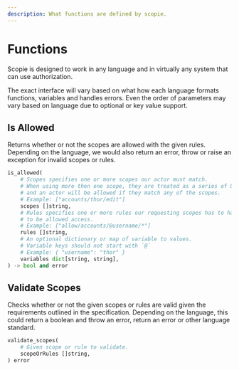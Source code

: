 ```yaml
---
description: What functions are defined by scopie.
---
```


# Functions

Scopie is designed to work in any language and in virtually any system that can use authorization.

The exact interface will vary based on what how each language formats functions, variables and
handles errors.
Even the order of parameters may vary based on language due to optional or key value support.

## Is Allowed
Returns whether or not the scopes are allowed with the given rules.
Depending on the language, we would also return an error, throw or raise an exception for invalid
scopes or rules.

```py title="Is Allowed"
is_allowed(
    # Scopes specifies one or more scopes our actor must match.
    # When using more then one scope, they are treated as a series of OR conditions,
    # and an actor will be allowed if they match any of the scopes.
    # Example: ["accounts/thor/edit"]
    scopes []string,
    # Rules specifies one or more rules our requesting scopes has to have
    # to be allowed access.
    # Example: ["allow/accounts/@username/*"]
    rules []string,
    # An optional dictionary or map of variable to values.
    # Variable keys should not start with `@`
    # Example: { "username": "thor" }
    variables dict[string, string],
) -> bool and error
```

## Validate Scopes
Checks whether or not the given scopes or rules are valid given the
requirements outlined in the specification.
Depending on the language, this could return a boolean and throw an error, return
an error or other language standard.

```py title="Validate Scopes"
validate_scopes(
    # Given scope or rule to validate.
    scopeOrRules []string,
) error
```
